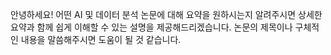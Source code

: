 안녕하세요! 어떤 AI 및 데이터 분석 논문에 대해 요약을 원하시는지 알려주시면 상세한 요약과 함께 쉽게 이해할 수 있는 설명을 제공해드리겠습니다. 논문의 제목이나 구체적인 내용을 말씀해주시면 도움이 될 것 같습니다.
